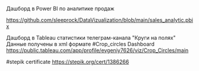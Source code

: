 Дашборд в Power BI по аналитике продаж

https://github.com/sleeprock/DataVizualization/blob/main/sales_analytic.pbix

Дашборд в Tableau статистики телеграм-канала "Круги на полях"
Данные получены в xml формате 
#Crop_circles Dashboard
https://public.tableau.com/app/profile/evgeniy7626/viz/Crop_Circles/main

#stepik certificate
https://stepik.org/cert/1386266 

